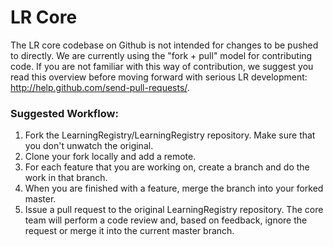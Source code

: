 # LR Core

The LR core codebase on Github is not intended for changes to be pushed to directly. We are currently using the "fork + pull" model for contributing code. If you are not familiar with this way of contribution, we suggest you read this overview before moving forward with serious LR development: http://help.github.com/send-pull-requests/.

### Suggested Workflow:
1. Fork the LearningRegistry/LearningRegistry repository. Make sure that you don't unwatch the original.
2. Clone your fork locally and add a remote. 
3. For each feature that you are working on, create a branch and do the work in that branch.
4. When you are finished with a feature, merge the branch into your forked master.
5. Issue a pull request to the original LearningRegistry repository. The core team will perform a code review and, based on feedback, ignore the request or merge it into the current master branch.


